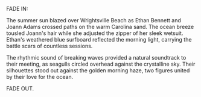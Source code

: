 FADE IN:

The summer sun blazed over Wrightsville Beach as Ethan Bennett and Joann Adams crossed paths on the warm Carolina sand. The ocean breeze tousled Joann's hair while she adjusted the zipper of her sleek wetsuit. Ethan's weathered blue surfboard reflected the morning light, carrying the battle scars of countless sessions.

The rhythmic sound of breaking waves provided a natural soundtrack to their meeting, as seagulls circled overhead against the crystalline sky. Their silhouettes stood out against the golden morning haze, two figures united by their love for the ocean.

FADE OUT.